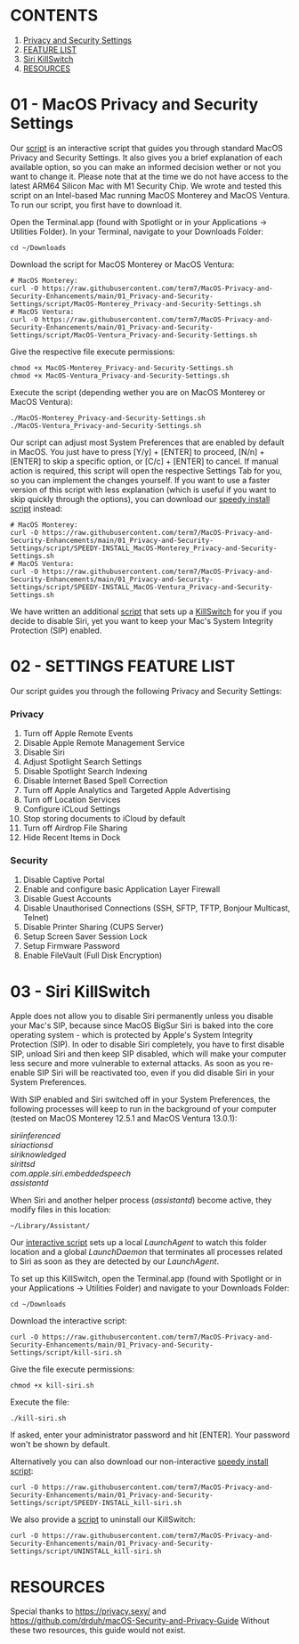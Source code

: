 # CONTENTS

01) [Privacy and Security Settings](#01---MacOS-Privacy-and-Security-Settings)
02) [FEATURE LIST](#02---FEATURE-LIST)
03) [Siri KillSwitch](#03---Siri-KillSwitch)
04) [RESOURCES](#RESOURCES)


# 01 - MacOS Privacy and Security Settings


Our [script](script/01.1_MacOS-Privacy-and-Security-Settings.sh) is an interactive script that guides you through standard MacOS Privacy and Security Settings. It also gives you a brief explanation of each available option, so you can make an informed decision wether or not you want to change it. Please note that at the time we do not have access to the latest ARM64 Silicon Mac with M1 Security Chip. We wrote and tested this script on an Intel-based Mac running MacOS Monterey and MacOS Ventura. To run our script, you first have to download it.

Open the Terminal.app (found with Spotlight or in your Applications -> Utilities Folder).
In your Terminal, navigate to your Downloads Folder:

    cd ~/Downloads

Download the script for MacOS Monterey or MacOS Ventura:

    # MacOS Monterey:
    curl -O https://raw.githubusercontent.com/term7/MacOS-Privacy-and-Security-Enhancements/main/01_Privacy-and-Security-Settings/script/MacOS-Monterey_Privacy-and-Security-Settings.sh
    # MacOS Ventura:
    curl -O https://raw.githubusercontent.com/term7/MacOS-Privacy-and-Security-Enhancements/main/01_Privacy-and-Security-Settings/script/MacOS-Ventura_Privacy-and-Security-Settings.sh

Give the respective file execute permissions:

    chmod +x MacOS-Monterey_Privacy-and-Security-Settings.sh
    chmod +x MacOS-Ventura_Privacy-and-Security-Settings.sh

Execute the script (depending wether you are on MacOS Monterey or MacOS Ventura):

    ./MacOS-Monterey_Privacy-and-Security-Settings.sh
    ./MacOS-Ventura_Privacy-and-Security-Settings.sh


Our script can adjust most System Preferences that are enabled by default in MacOS. You just have to press [Y/y] + [ENTER] to proceed, [N/n] + [ENTER] to skip a specific option, or [C/c] + [ENTER] to cancel. If manual action is required, this script will open the respective Settings Tab for you, so you can implement the changes yourself. If you want to use a faster version of this script with less explanation (which is useful if you want to skip quickly through the options), you can download our [speedy install script](script/SPEEDY-INSTALL_MacOS-Privacy-and-Security-Settings.sh) instead:

    # MacOS Monterey:
    curl -O https://raw.githubusercontent.com/term7/MacOS-Privacy-and-Security-Enhancements/main/01_Privacy-and-Security-Settings/script/SPEEDY-INSTALL_MacOS-Monterey_Privacy-and-Security-Settings.sh
    # MacOS Ventura:
    curl -O https://raw.githubusercontent.com/term7/MacOS-Privacy-and-Security-Enhancements/main/01_Privacy-and-Security-Settings/script/SPEEDY-INSTALL_MacOS-Ventura_Privacy-and-Security-Settings.sh

We have written an additional [script](script/kill-siri.sh) that sets up a [KillSwitch](#03---Siri-KillSwitch) for you if you decide to disable Siri, yet you want to keep your Mac's System Integrity Protection (SIP) enabled.

# 02 - SETTINGS FEATURE LIST

Our script guides you through the following Privacy and Security Settings:

### Privacy

01) Turn off Apple Remote Events
02) Disable Apple Remote Management Service
03) Disable Siri
04) Adjust Spotlight Search Settings
05) Disable Spotlight Search Indexing
06) Disable Internet Based Spell Correction
07) Turn off Apple Analytics and Targeted Apple Advertising
08) Turn off Location Services
09) Configure iCLoud Settings
10) Stop storing documents to iCloud by default
11) Turn off Airdrop File Sharing
12) Hide Recent Items in Dock

### Security

01) Disable Captive Portal
02) Enable and configure basic Application Layer Firewall
03) Disable Guest Accounts
04) Disable Unauthorised Connections (SSH, SFTP, TFTP, Bonjour Multicast, Telnet)
05) Disable Printer Sharing (CUPS Server)
06) Setup Screen Saver Session Lock
07) Setup Firmware Password
08) Enable FileVault (Full Disk Encryption)

# 03 - Siri KillSwitch

Apple does not allow you to disable Siri permanently unless you disable your Mac's SIP, because since MacOS BigSur Siri is baked into the core operating system - which is protected by Apple's System Integrity Protection (SIP). In oder to disable Siri completely, you have to first disable SIP, unload Siri and then keep SIP disabled, which will make your computer less secure and more vulnerable to external attacks. As soon as you re-enable SIP Siri will be reactivated too, even if you did disable Siri in your System Preferences.

With SIP enabled and Siri switched off in your System Preferences, the following processes will keep to run in the background of your computer (tested on MacOS Monterey 12.5.1 and MacOS Ventura 13.0.1):

<em>siriinferenced
<br>siriactionsd
<br>siriknowledged
<br>sirittsd
<br>com.apple.siri.embeddedspeech
<br>assistantd
</em>

When Siri and another helper process (<em>assistantd</em>) become active, they modify files in this location:

    ~/Library/Assistant/
        
Our [interactive script](script/kill-siri.sh) sets up a local <em>LaunchAgent</em> to watch this folder location and a global <em>LaunchDaemon</em> that terminates all processes related to Siri as soon as they are detected by our <em>LaunchAgent</em>.

To set up this KillSwitch, open the Terminal.app (found with Spotlight or in your Applications -> Utilities Folder) and navigate to your Downloads Folder:

    cd ~/Downloads

Download the interactive script:

    curl -O https://raw.githubusercontent.com/term7/MacOS-Privacy-and-Security-Enhancements/main/01_Privacy-and-Security-Settings/script/kill-siri.sh

Give the file execute permissions:

    chmod +x kill-siri.sh

Execute the file:

    ./kill-siri.sh

If asked, enter your administrator password and hit [ENTER].
Your password won't be shown by default.

Alternatively you can also download our non-interactive [speedy install script](script/SPEEDY-INSTALL_kill-siri.sh):

    curl -O https://raw.githubusercontent.com/term7/MacOS-Privacy-and-Security-Enhancements/main/01_Privacy-and-Security-Settings/script/SPEEDY-INSTALL_kill-siri.sh

We also provide a [script](script/UNINSTALL_kill-siri.sh) to uninstall our KillSwitch:

    curl -O https://raw.githubusercontent.com/term7/MacOS-Privacy-and-Security-Enhancements/main/01_Privacy-and-Security-Settings/script/UNINSTALL_kill-siri.sh

# RESOURCES

Special thanks to https://privacy.sexy/ and https://github.com/drduh/macOS-Security-and-Privacy-Guide
Without these two resources, this guide would not exist.
